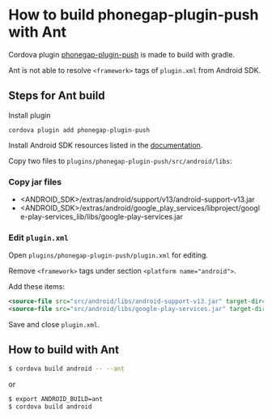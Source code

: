 # How to build phonegap-plugin-push with Ant

Cordova plugin [phonegap-plugin-push](https://github.com/phonegap/phonegap-plugin-push) is made to build with gradle.

Ant is not able to resolve `<framework>` tags of `plugin.xml` from Android SDK.

## Steps for Ant build

Install plugin

```
cordova plugin add phonegap-plugin-push
```

Install Android SDK resources listed in the [documentation](https://github.com/phonegap/phonegap-plugin-push/blob/master/docs/INSTALLATION.md#android-details).

Copy two files to `plugins/phonegap-plugin-push/src/android/libs`:

### Copy jar files
- &lt;ANDROID_SDK&gt;/extras/android/support/v13/android-support-v13.jar
- &lt;ANDROID_SDK&gt;/extras/android/google_play_services/libproject/google-play-services_lib/libs/google-play-services.jar

### Edit `plugin.xml`

Open `plugins/phonegap-plugin-push/plugin.xml` for editing.

Remove `<framework>` tags under section `<platform name="android">`.

Add these items:

```xml
<source-file src="src/android/libs/android-support-v13.jar" target-dir="libs/" />
<source-file src="src/android/libs/google-play-services.jar" target-dir="libs/" />
```

Save and close `plugin.xml`.

## How to build with Ant

```bash
$ cordova build android -- --ant
```

or

```bash
$ export ANDROID_BUILD=ant
$ cordova build android
```
